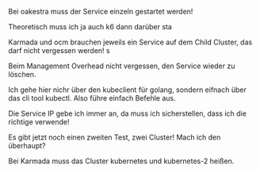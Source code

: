 Bei oakestra muss der Service einzeln gestartet werden!


Theoretisch muss ich ja auch k6 dann darüber sta




Karmada und ocm brauchen jeweils ein Service auf dem Child Cluster, das darf nicht vergessen werden! s


Beim Management Overhead nicht vergessen, den Service wieder zu löschen. 


Ich gehe hier nichr über den kubeclient für golang, sondern eifnach über das cli tool kubectl. Also führe einfach Befehle aus. 


Die Service IP gebe ich immer an, da muss ich sicherstellen, dass ich die richtige verwende! 




Es gibt jetzt noch einen zweiten Test, zwei Cluster!
Mach ich den überhaupt?



Bei Karmada muss das Cluster kubernetes und kubernetes-2 heißen. 